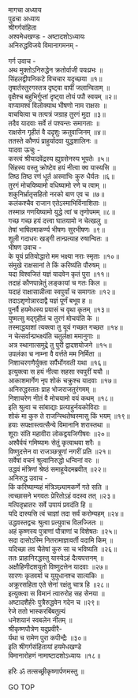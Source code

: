 मागचा अध्याय  
पुढचा अध्याय  
श्रीगर्गसंहिता  
अश्वमेधखण्डः - अष्टादशोऽध्यायः  
अनिरुद्धविजये विमानागमनम् -  
  
गर्ग उवाच -  
अथ मुक्तोऽनिरुद्धेन क्रतोर्वाजी पयःप्रभः ॥  
सिंहलद्वीपनिकटे विचचार यदृच्छया ॥१॥  
तृषार्तस्तुरगस्तत्र दृष्ट्वा वापीं जलान्विताम् ॥  
वृक्षैश्च बहुभिर्गुप्तां दृष्ट्वा तोयं पपौ स्वयम् ॥२॥  
वाप्यामश्वं विलोक्याथ भीषणो नाम राक्षसः ॥  
वाचयित्वा च तत्पत्रं जग्राह तुरगं मुदा ॥३॥  
तदैव यादवाः सर्वे तं पश्यन्तः समागताः ॥  
राक्षसेन गृहीतं वै ददृशुः क्रतुवाजिनम् ॥४॥  
ततस्ते कौणपं प्राहुर्यादवा युद्धशालिनः ॥  
यादवा ऊचुः -  
कस्त्वं श्रीयादवेंद्रस्य ह्युग्रसेनस्य भूपतेः ॥५॥  
सिंहस्य वस्तु क्रोष्टेव हयं नीत्वा क्व यास्यसि ॥  
तिष्ठ तिष्ठ रणं धूर्त अस्माभिः कुरु धैर्यतः ॥६॥  
तुरगं मोचयिष्यामो वधिष्यामो रणे च त्वाम् ॥  
शकुनिर्भ्रातृसहितो नरको बाण एव च ॥७॥  
कलंकश्चैव राजान एतेऽस्माभिर्विनाशिताः ॥  
तस्मान्न गणयिष्यामो युद्धे त्वां च तृणोपमम् ॥८॥  
गच्छ गच्छ हयं दत्त्वा घातयामो न चेत्खलु ॥  
तेषां भाषितमाकर्ण्य भीषणः सुरभीषणः ॥९॥  
शूली गदाधरः खड्गी तान्प्रत्याह रुषान्वितः ॥  
भीषण उवाच -  
के यूयं प्रतियोद्धारो मम भक्ष्या नराः स्मृताः ॥१०॥  
संमुखे राक्षसानां ते किं करिष्यंति पौरुषम् ॥  
यदा विश्वजितं यज्ञं यादवेन कृतं पुरा ॥११॥  
तदाहं कौणपान्नेतुं लङ्कायां च गतः किल ॥  
यदाहं राक्षासान्नीत्वा स्वपुर्यां च समागतः ॥१२॥  
तदाऽशृणोन्नारदाद्वै यज्ञं पूर्णं बभूव ह ॥  
पुनर्वै हयमेधस्य प्रयासं च वृथा कृतम् ॥१३॥  
युष्मत्सु मद्गृहीतं च तुरगं मोचयंति के ॥  
तस्माद्धयाशां त्यक्त्वा तु यूयं गच्छत गच्छत ॥१४॥  
न चेत्सर्वान्प्रभक्ष्यंति चतुर्लक्षा ममानुगाः ॥  
अत्र स्थानात्समुद्रे तु पुरी द्वादशयोजने ॥१५॥  
उपलंका च नाम्ना वै वर्त्तते मम निर्मिता ॥  
निशाचरगणैर्युक्ता सर्पैर्भोगवती यथा ॥१६॥  
इत्युक्त्वा स हयं नीत्वा सहसा स्वपुरीं ययौ ॥  
आकाशमार्गेण नृप शोकं चक्रुश्च यादवाः ॥१७॥  
अनिरुद्धस्ततः प्राह भोजराजतुरंगमम् ॥  
निशाचरेण नीतं वै मोचयामो वयं कथम् ॥१८॥  
इति श्रुत्वा च सांबाद्याः प्रत्याहुर्नयकोविदाः ॥  
शोकं मा कुरु ते राजन्स्थितेष्वस्मासु किं भयम् ॥१९॥  
हयाः सपक्षास्त्वत्सैन्ये विमानानि शरास्तथा ॥  
शूराः संति महावीरा लोकद्वयजिगीषवः ॥२०॥  
अश्वैर्वयं गमिष्यामः सेतुं कृत्वाथवा शरैः ॥  
विष्णुदत्तेन वा राजञ्छत्रूणां नगरीं प्रति ॥२१॥  
सर्वेषां वचनं श्रुत्वानिरुद्धो धन्विनां वरः ॥  
उद्धवं मंत्रिणां श्रेष्ठं समाहूयेदमब्रवीत् ॥२२॥  
अनिरुद्ध उवाच -  
किं करिष्याम्यहं मंत्रिञ्छ्यामकर्णे गते सति ॥  
त्वच्छासने भगवतः प्रेरितोऽहं वदस्व तत् ॥२३॥  
मत्पितृभ्रातरः सर्वे उपायं प्रवदंति हि ॥  
यदि दास्यसि त्वं चाज्ञां तदा सर्वं करोम्यहम् ॥२४॥  
उद्धवस्तद्वचः श्रुत्वा प्रत्युवाच विलज्जितः ॥  
अहं कृष्णस्य पुत्राणां पौत्राणां च विशेषतः ॥२५॥  
सदा दासोऽस्मि नितरामाज्ञावर्ती वदामि किम् ॥  
यदिच्छा तव चैतेषां कुरु सा च भविष्यति ॥२६॥  
ततः प्राहानिरद्धस्तु यास्येऽहं दैत्यपत्तनम् ॥  
अक्षौहिणीदशयुतो विष्णुदत्तेन यादवाः ॥२७॥  
सारणः कृतवर्मा च युयुधानश्च सात्यकिः ॥  
अक्रूरसहिता एते सेनां रक्षंतु चात्र हि ॥२८॥  
इत्युक्त्वा स विमानं त्वारुरोह सह सेनया ॥  
अष्टादशैर्हरेः पुत्रैरुद्धवेन गदेन च ॥२९॥  
रेजे ततो भास्करबिंबतुल्यं  
     धनेशयानं स्वबलेन नीतम् ॥  
श्रीकृष्णपौत्रेण यदुप्रवीरै-  
     र्यथा च रामेण पुरा कपीन्द्रैः ॥३०॥  
इति श्रीगर्गसंहितायां हयमेधखण्डे  
विमानारोहणं नामाष्टादशोऽध्यायः ॥१८॥  
  
हरिः ॐ तत्सच्छ्रीकृष्णार्पणमस्तु ॥  
  
GO TOP
